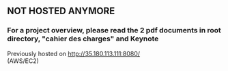 ## NOT HOSTED ANYMORE 

### For a project overview, please read the 2 pdf documents in root directory, "cahier des charges" and Keynote



Previously hosted on http://35.180.113.111:8080/  
(AWS/EC2)

